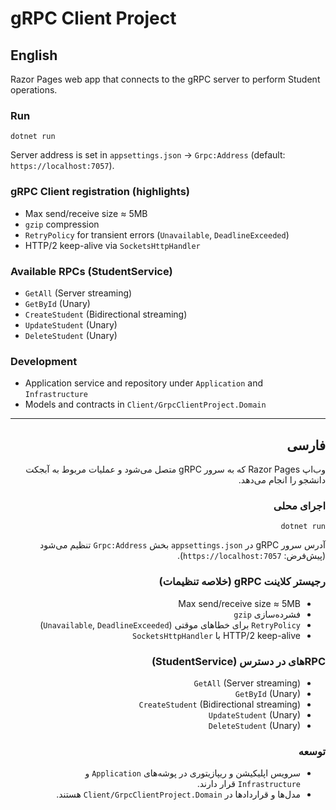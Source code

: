 # gRPC Client Project

## English
Razor Pages web app that connects to the gRPC server to perform Student operations.

### Run
```
dotnet run
```
Server address is set in `appsettings.json` → `Grpc:Address` (default: `https://localhost:7057`).

### gRPC Client registration (highlights)
- Max send/receive size ≈ 5MB
- `gzip` compression
- `RetryPolicy` for transient errors (`Unavailable`, `DeadlineExceeded`)
- HTTP/2 keep-alive via `SocketsHttpHandler`

### Available RPCs (StudentService)
- `GetAll` (Server streaming)
- `GetById` (Unary)
- `CreateStudent` (Bidirectional streaming)
- `UpdateStudent` (Unary)
- `DeleteStudent` (Unary)

### Development
- Application service and repository under `Application` and `Infrastructure`
- Models and contracts in `Client/GrpcClientProject.Domain`

---

<div dir="rtl">

## فارسی
وب‌اپ Razor Pages که به سرور gRPC متصل می‌شود و عملیات مربوط به آبجکت دانشجو را انجام می‌دهد.

### اجرای محلی
```
dotnet run
```
آدرس سرور gRPC در `appsettings.json` بخش `Grpc:Address` تنظیم می‌شود (پیش‌فرض: `https://localhost:7057`).

### رجیستر کلاینت gRPC (خلاصه تنظیمات)
- Max send/receive size ≈ 5MB
- فشرده‌سازی `gzip`
- `RetryPolicy` برای خطاهای موقتی (`Unavailable`, `DeadlineExceeded`)
- HTTP/2 keep-alive با `SocketsHttpHandler`

### RPCهای در دسترس (StudentService)
- `GetAll` (Server streaming)
- `GetById` (Unary)
- `CreateStudent` (Bidirectional streaming)
- `UpdateStudent` (Unary)
- `DeleteStudent` (Unary)

### توسعه
- سرویس اپلیکیشن و ریپازیتوری در پوشه‌های `Application` و `Infrastructure` قرار دارند.
- مدل‌ها و قراردادها در `Client/GrpcClientProject.Domain` هستند.

</div>
